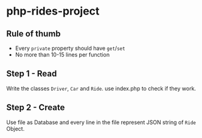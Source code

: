 # php-rides-project

## Rule of thumb
- Every `private` property should have `get`/`set`
- No more than 10-15 lines per function

## Step 1 - Read
Write the classes `Driver`, `Car` and `Ride`.
use index.php to check if they work.

## Step 2 - Create
Use file as Database and every line in the file represent JSON string of `Ride` Object.
